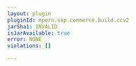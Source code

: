 ```yaml
---
layout: plugin
pluginId: mpern.sap.commerce.build.ccv2
jarSha1: INVALID
isJarAvailable: true
error: NONE
violations: []

---
```

